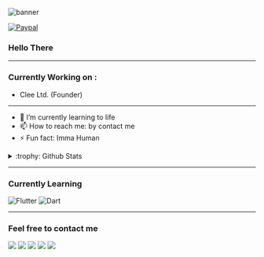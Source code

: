 <!--
**Arsybai/arsybai** is a ✨ _special_ ✨ repository because its `README.md` (this file) appears on your GitHub profile. test
-->
![banner](https://trakteer-uploads.sgp1.digitaloceanspaces.com/images/cover/cvr-N30K8BkTq4M2V9onQjM0cTI4xLRHlp9Y1698227025.jpg)

[![Paypal](https://img.shields.io/badge/PayPal-00457C?style=for-the-badge&logo=paypal&logoColor=white)](https://paypal.me/arsybai)

### Hello There
---
### Currently Working on :
- Clee Ltd. (Founder)

---
- 🌱 I’m currently learning to life
- 📫 How to reach me: by contact me
- ⚡ Fun fact: Imma Human

<details>
<summary>:trophy: Github Stats</summary>
<img src="https://bad-apple-github-readme.vercel.app/api?show_bg=1&username=arsybai">
<img src="https://streak-stats.demolab.com?user=Arsybai&theme=tokyonight-duo">
<img src="https://github-profile-trophy.vercel.app/?username=arsybai">
</details>

---

### Currently Learning

![Flutter](https://img.shields.io/badge/Flutter-blue?style=for-the-badge&logo=Flutter)
![Dart](https://img.shields.io/badge/Dart-blue?style=for-the-badge&logo=Dart)


---

### Feel free to contact me
<a href="https://t.me/arsybai" target="_blank"><img src="https://img.shields.io/badge/Telegram-%40arsybai-28a8ea"></a>
<a rel="me" href="https://moe.onl/@arsybai" target="_blank"><img src="https://img.shields.io/badge/Mastodon-%40arsybai-blueviolet"></a>
<a href="https://linkedin.com/in/arsybai" target="_blank"><img src="https://img.shields.io/badge/LinkedIn-arsybai-informational"></a>
<a href="mailto:me@arsybai.com"><img src="https://img.shields.io/badge/Email-me%40arsybai.com-orange"></a>
<a href="https://arsybai.com" target="_blank"><img src="https://img.shields.io/badge/Personal%20Site-arsybai.com-red"></a>

